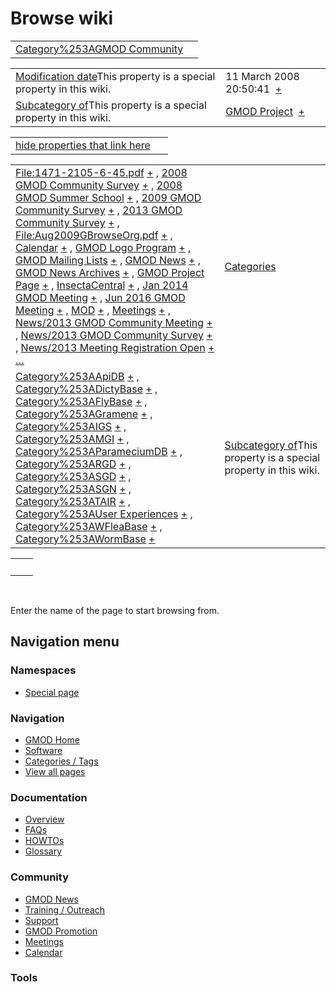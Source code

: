 



<span id="top"></span>




# <span dir="auto">Browse wiki</span>






|  |  |
|----|----|
| [Category%253AGMOD Community](/wiki/Category%253AGMOD_Community "Category%253AGMOD Community") |  |

|  |  |
|----|----|
| <span class="smw-highlighter" data-type="1" state="inline" data-title="Property"><span class="smwbuiltin">[Modification date](/wiki/Property:Modification_date "Property:Modification date")</span><span class="smwttcontent">This property is a special property in this wiki.</span></span> | <span class="smwb-value">11 March 2008 20:50:41  <span class="smwsearch">[+](/wiki/Special%253ASearchByProperty/Modification-20date/11-20March-202008-2020:50:41 "Special%253ASearchByProperty/Modification-20date/11-20March-202008-2020:50:41")</span></span> |
| <span class="smw-highlighter" data-type="1" state="inline" data-title="Property"><span class="smwbuiltin">[Subcategory of](/wiki/Property:Subcategory_of "Property:Subcategory of")</span><span class="smwttcontent">This property is a special property in this wiki.</span></span> | <span class="smwb-value">[GMOD Project](/wiki/Category%253AGMOD_Project "Category%253AGMOD Project")  <span class="smwsearch">[+](/wiki/Special%253ASearchByProperty/Subcategory-20of/GMOD-20Project "Special%253ASearchByProperty/Subcategory-20of/GMOD-20Project")</span></span> |

<span id="smw_browse_incoming"></span>

|  |  |
|----|----|
| [hide properties that link here](/mediawiki/index.php?title=Special:Browse&offset=0&dir=out&article=Category%253AGMOD+Community)  |  |

|  |  |
|----|----|
| <span class="smwb-ivalue">[File:1471-2105-6-45.pdf](https://raw.githubusercontent.com/GMOD/gmod.github.io/main/mediawiki/images/5/5e/1471-2105-6-45.pdf "File:1471-2105-6-45.pdf") <span class="smwbrowse">[+](/wiki/Special%253ABrowse/File:1471-2D2105-2D6-2D45.pdf "Special%253ABrowse/File:1471-2D2105-2D6-2D45.pdf")</span></span> , <span class="smwb-ivalue">[2008 GMOD Community Survey](/wiki/2008_GMOD_Community_Survey "2008 GMOD Community Survey") <span class="smwbrowse">[+](/wiki/Special%253ABrowse/2008-20GMOD-20Community-20Survey "Special%253ABrowse/2008-20GMOD-20Community-20Survey")</span></span> , <span class="smwb-ivalue">[2008 GMOD Summer School](/wiki/2008_GMOD_Summer_School "2008 GMOD Summer School") <span class="smwbrowse">[+](/wiki/Special%253ABrowse/2008-20GMOD-20Summer-20School "Special%253ABrowse/2008-20GMOD-20Summer-20School")</span></span> , <span class="smwb-ivalue">[2009 GMOD Community Survey](/wiki/2009_GMOD_Community_Survey "2009 GMOD Community Survey") <span class="smwbrowse">[+](/wiki/Special%253ABrowse/2009-20GMOD-20Community-20Survey "Special%253ABrowse/2009-20GMOD-20Community-20Survey")</span></span> , <span class="smwb-ivalue">[2013 GMOD Community Survey](/wiki/2013_GMOD_Community_Survey "2013 GMOD Community Survey") <span class="smwbrowse">[+](/wiki/Special%253ABrowse/2013-20GMOD-20Community-20Survey "Special%253ABrowse/2013-20GMOD-20Community-20Survey")</span></span> , <span class="smwb-ivalue">[File:Aug2009GBrowseOrg.pdf](https://raw.githubusercontent.com/GMOD/gmod.github.io/main/mediawiki/images/1/18/Aug2009GBrowseOrg.pdf "File:Aug2009GBrowseOrg.pdf") <span class="smwbrowse">[+](/wiki/Special%253ABrowse/File:Aug2009GBrowseOrg.pdf "Special%253ABrowse/File:Aug2009GBrowseOrg.pdf")</span></span> , <span class="smwb-ivalue">[Calendar](/wiki/Calendar "Calendar") <span class="smwbrowse">[+](/wiki/Special%253ABrowse/Calendar "Special%253ABrowse/Calendar")</span></span> , <span class="smwb-ivalue">[GMOD Logo Program](/wiki/GMOD_Logo_Program "GMOD Logo Program") <span class="smwbrowse">[+](/wiki/Special%253ABrowse/GMOD-20Logo-20Program "Special%253ABrowse/GMOD-20Logo-20Program")</span></span> , <span class="smwb-ivalue">[GMOD Mailing Lists](/wiki/GMOD_Mailing_Lists "GMOD Mailing Lists") <span class="smwbrowse">[+](/wiki/Special%253ABrowse/GMOD-20Mailing-20Lists "Special%253ABrowse/GMOD-20Mailing-20Lists")</span></span> , <span class="smwb-ivalue">[GMOD News](/wiki/GMOD_News "GMOD News") <span class="smwbrowse">[+](/wiki/Special%253ABrowse/GMOD-20News "Special%253ABrowse/GMOD-20News")</span></span> , <span class="smwb-ivalue">[GMOD News Archives](/wiki/GMOD_News_Archives "GMOD News Archives") <span class="smwbrowse">[+](/wiki/Special%253ABrowse/GMOD-20News-20Archives "Special%253ABrowse/GMOD-20News-20Archives")</span></span> , <span class="smwb-ivalue">[GMOD Project Page](/wiki/GMOD_Project_Page "GMOD Project Page") <span class="smwbrowse">[+](/wiki/Special%253ABrowse/GMOD-20Project-20Page "Special%253ABrowse/GMOD-20Project-20Page")</span></span> , <span class="smwb-ivalue">[InsectaCentral](/wiki/InsectaCentral "InsectaCentral") <span class="smwbrowse">[+](/wiki/Special%253ABrowse/InsectaCentral "Special%253ABrowse/InsectaCentral")</span></span> , <span class="smwb-ivalue">[Jan 2014 GMOD Meeting](/wiki/Jan_2014_GMOD_Meeting "Jan 2014 GMOD Meeting") <span class="smwbrowse">[+](/wiki/Special%253ABrowse/Jan-202014-20GMOD-20Meeting "Special%253ABrowse/Jan-202014-20GMOD-20Meeting")</span></span> , <span class="smwb-ivalue">[Jun 2016 GMOD Meeting](/wiki/Jun_2016_GMOD_Meeting "Jun 2016 GMOD Meeting") <span class="smwbrowse">[+](/wiki/Special%253ABrowse/Jun-202016-20GMOD-20Meeting "Special%253ABrowse/Jun-202016-20GMOD-20Meeting")</span></span> , <span class="smwb-ivalue">[MOD](/wiki/MOD "MOD") <span class="smwbrowse">[+](/wiki/Special%253ABrowse/MOD "Special%253ABrowse/MOD")</span></span> , <span class="smwb-ivalue">[Meetings](/wiki/Meetings "Meetings") <span class="smwbrowse">[+](/wiki/Special%253ABrowse/Meetings "Special%253ABrowse/Meetings")</span></span> , <span class="smwb-ivalue">[News/2013 GMOD Community Meeting](/wiki/News/2013_GMOD_Community_Meeting "News/2013 GMOD Community Meeting") <span class="smwbrowse">[+](/wiki/Special%253ABrowse/News-2F2013-20GMOD-20Community-20Meeting "Special%253ABrowse/News-2F2013-20GMOD-20Community-20Meeting")</span></span> , <span class="smwb-ivalue">[News/2013 GMOD Community Survey](/wiki/News/2013_GMOD_Community_Survey "News/2013 GMOD Community Survey") <span class="smwbrowse">[+](/wiki/Special%253ABrowse/News-2F2013-20GMOD-20Community-20Survey "Special%253ABrowse/News-2F2013-20GMOD-20Community-20Survey")</span></span> , <span class="smwb-ivalue">[News/2013 Meeting Registration Open](/wiki/News/2013_Meeting_Registration_Open "News/2013 Meeting Registration Open") <span class="smwbrowse">[+](/wiki/Special%253ABrowse/News-2F2013-20Meeting-20Registration-20Open "Special%253ABrowse/News-2F2013-20Meeting-20Registration-20Open")</span></span> […](/mediawiki/index.php?title=Special%253ASearchByProperty&property=&value=Category%253AGMOD+Community) | [Categories](/wiki/Special%253ACategories "Special%253ACategories") |
| <span class="smwb-ivalue">[Category%253AApiDB](/wiki/Category%253AApiDB "Category%253AApiDB") <span class="smwbrowse">[+](/wiki/Special%253ABrowse/Category%253AApiDB "Special%253ABrowse/Category%253AApiDB")</span></span> , <span class="smwb-ivalue">[Category%253ADictyBase](/wiki/Category%253ADictyBase "Category%253ADictyBase") <span class="smwbrowse">[+](/wiki/Special%253ABrowse/Category%253ADictyBase "Special%253ABrowse/Category%253ADictyBase")</span></span> , <span class="smwb-ivalue">[Category%253AFlyBase](/wiki/Category%253AFlyBase "Category%253AFlyBase") <span class="smwbrowse">[+](/wiki/Special%253ABrowse/Category%253AFlyBase "Special%253ABrowse/Category%253AFlyBase")</span></span> , <span class="smwb-ivalue">[Category%253AGramene](/wiki/Category%253AGramene "Category%253AGramene") <span class="smwbrowse">[+](/wiki/Special%253ABrowse/Category%253AGramene "Special%253ABrowse/Category%253AGramene")</span></span> , <span class="smwb-ivalue">[Category%253AIGS](/wiki/Category%253AIGS "Category%253AIGS") <span class="smwbrowse">[+](/wiki/Special%253ABrowse/Category%253AIGS "Special%253ABrowse/Category%253AIGS")</span></span> , <span class="smwb-ivalue">[Category%253AMGI](/wiki/Category%253AMGI "Category%253AMGI") <span class="smwbrowse">[+](/wiki/Special%253ABrowse/Category%253AMGI "Special%253ABrowse/Category%253AMGI")</span></span> , <span class="smwb-ivalue">[Category%253AParameciumDB](/wiki/Category%253AParameciumDB "Category%253AParameciumDB") <span class="smwbrowse">[+](/wiki/Special%253ABrowse/Category%253AParameciumDB "Special%253ABrowse/Category%253AParameciumDB")</span></span> , <span class="smwb-ivalue">[Category%253ARGD](/wiki/Category%253ARGD "Category%253ARGD") <span class="smwbrowse">[+](/wiki/Special%253ABrowse/Category%253ARGD "Special%253ABrowse/Category%253ARGD")</span></span> , <span class="smwb-ivalue">[Category%253ASGD](/wiki/Category%253ASGD "Category%253ASGD") <span class="smwbrowse">[+](/wiki/Special%253ABrowse/Category%253ASGD "Special%253ABrowse/Category%253ASGD")</span></span> , <span class="smwb-ivalue">[Category%253ASGN](/wiki/Category%253ASGN "Category%253ASGN") <span class="smwbrowse">[+](/wiki/Special%253ABrowse/Category%253ASGN "Special%253ABrowse/Category%253ASGN")</span></span> , <span class="smwb-ivalue">[Category%253ATAIR](/wiki/Category%253ATAIR "Category%253ATAIR") <span class="smwbrowse">[+](/wiki/Special%253ABrowse/Category%253ATAIR "Special%253ABrowse/Category%253ATAIR")</span></span> , <span class="smwb-ivalue">[Category%253AUser Experiences](/wiki/Category%253AUser_Experiences "Category%253AUser Experiences") <span class="smwbrowse">[+](/wiki/Special%253ABrowse/Category%253AUser-20Experiences "Special%253ABrowse/Category%253AUser-20Experiences")</span></span> , <span class="smwb-ivalue">[Category%253AWFleaBase](/wiki/Category%253AWFleaBase "Category%253AWFleaBase") <span class="smwbrowse">[+](/wiki/Special%253ABrowse/Category%253AWFleaBase "Special%253ABrowse/Category%253AWFleaBase")</span></span> , <span class="smwb-ivalue">[Category%253AWormBase](/wiki/Category%253AWormBase "Category%253AWormBase") <span class="smwbrowse">[+](/wiki/Special%253ABrowse/Category%253AWormBase "Special%253ABrowse/Category%253AWormBase")</span></span> | <span class="smw-highlighter" data-type="1" state="inline" data-title="Property"><span class="smwbuiltin">[Subcategory of](/wiki/Property:Subcategory_of "Property:Subcategory of")</span><span class="smwttcontent">This property is a special property in this wiki.</span></span> |

|     |     |
|-----|-----|
|     |     |

 

Enter the name of the page to start browsing from.  








## Navigation menu



### Namespaces

- <span id="ca-nstab-special">[Special
  page](/wiki/Special%253ABrowse/Category%253AGMOD_Community "This is a special page, you cannot edit the page itself")</span>






### Navigation



- <span id="n-GMOD-Home">[GMOD Home](/wiki/Main_Page)</span>
- <span id="n-Software">[Software](/wiki/GMOD_Components)</span>
- <span id="n-Categories-.2F-Tags">[Categories /
  Tags](/wiki/Categories)</span>
- <span id="n-View-all-pages">[View all
  pages](/wiki/Special:AllPages)</span>




### Documentation



- <span id="n-Overview">[Overview](/wiki/Overview)</span>
- <span id="n-FAQs">[FAQs](/wiki/Category%253AFAQ)</span>
- <span id="n-HOWTOs">[HOWTOs](/wiki/Category%253AHOWTO)</span>
- <span id="n-Glossary">[Glossary](/wiki/Glossary)</span>




### Community



- <span id="n-GMOD-News">[GMOD News](/wiki/GMOD_News)</span>
- <span id="n-Training-.2F-Outreach">[Training /
  Outreach](/wiki/Training_and_Outreach)</span>
- <span id="n-Support">[Support](/wiki/Support)</span>
- <span id="n-GMOD-Promotion">[GMOD
  Promotion](/wiki/GMOD_Promotion)</span>
- <span id="n-Meetings">[Meetings](/wiki/Meetings)</span>
- <span id="n-Calendar">[Calendar](/wiki/Calendar)</span>




### Tools












<!-- -->




